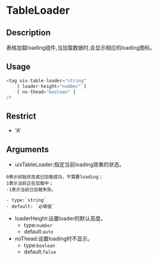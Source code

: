 # TableLoader
## Description
表格加载loading组件,当加载数据时,会显示相应的loading图标。

## Usage

``` javascript
<tag uix-table-loader="string"
	[ loader-height="number" ]
	[ no-thead="boolean" ]
/>
```
## Restrict
- 'A'

## Arguments

- uixTableLoader:指定当前loading效果的状态。
```
0表示初始状态或已加载成功，不需要loading；
1表示当前正在加载中；
-1表示当前已加载失败。
```
    - type:`string`
    - default: `必填值`
- loaderHeight:设置loader的默认高度。
    - type:`number`
    - default:`auto`
- noThead:设置loading时不显示<thead>。
    - type:`boolean`
    - default:`false`
